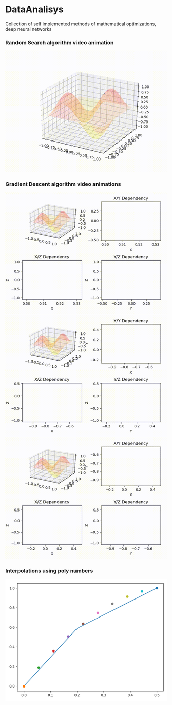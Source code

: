 # DataAnalisys
Collection of self implemented methods of mathematical optimizations, deep neural networks

### Random Search algorithm video animation
![](render_outputs/random_search_3D_surface.gif)


### Gradient Descent algorithm video animations
![](render_outputs/gradient_descendant_3D_surface_1.gif)
![](render_outputs/gradient_descendant_3D_surface_2.gif)
![](render_outputs/gradient_descendant_3D_surface_3.gif)

### Interpolations using poly numbers
![](render_outputs/interpolation_poly_numbers.jpg)